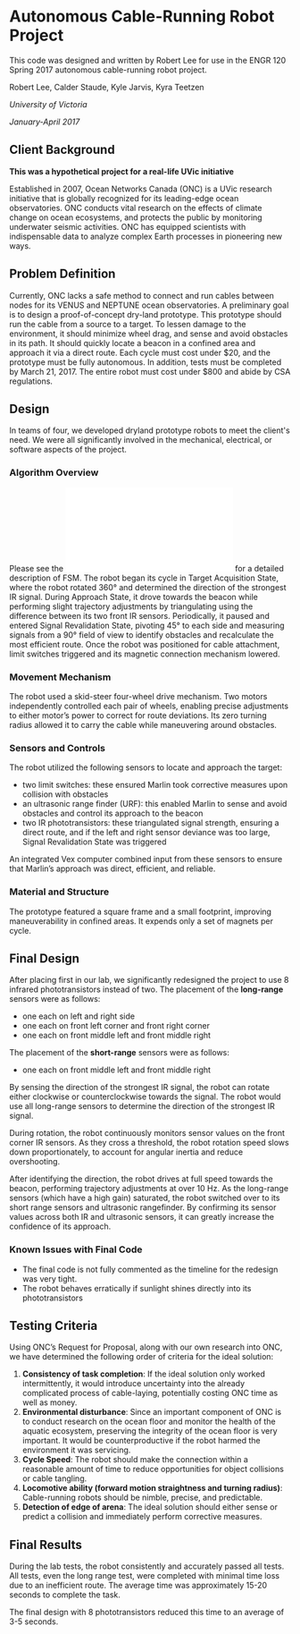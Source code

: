 # Autonomous Cable-Running Robot Project

This code was designed and written by Robert Lee for use in the ENGR 120 Spring 2017 autonomous cable-running robot project.

Robert Lee, Calder Staude, Kyle Jarvis, Kyra Teetzen

*University of Victoria*

*January-April 2017*

## Client Background
**This was a hypothetical project for a real-life UVic initiative**

Established in 2007, Ocean Networks Canada (ONC) is a UVic research initiative that is globally recognized for its leading-edge ocean observatories. ONC conducts vital research on the effects of climate change on ocean ecosystems, and protects the public by monitoring underwater seismic activities. ONC has equipped scientists with indispensable data to analyze complex Earth processes in pioneering new ways.

## Problem Definition 
Currently, ONC lacks a safe method to connect and run cables between nodes for its VENUS and NEPTUNE ocean observatories. A preliminary goal is to design a proof-of-concept dry-land prototype. This prototype should run the cable from a source to a target. To lessen damage to the environment, it should minimize wheel drag, and sense and avoid obstacles in its path. It should quickly locate a beacon in a confined area and approach it via a direct route. Each cycle must cost under $20, and the prototype must be fully autonomous. In addition, tests must be completed by March 21, 2017. The entire robot must cost under $800 and abide by CSA regulations. 

## Design
In teams of four, we developed dryland prototype robots to meet the client's need. We were all significantly involved in the mechanical, electrical, or software aspects of the project. 

### Algorithm Overview
Please see the ![Finite State Machine Diagram](Milestone4FSMDiagram.pdf) for a detailed description of FSM.
The robot began its cycle in Target Acquisition State, where the robot rotated 360° and determined the direction of the strongest IR signal. During Approach State, it drove towards the beacon while performing slight trajectory adjustments by triangulating using the difference between its two front IR sensors. Periodically, it paused and entered Signal Revalidation State, pivoting 45° to each side and measuring signals from a 90° field of view to identify obstacles and recalculate the most efficient route. Once the robot was positioned for cable attachment, limit switches triggered and its magnetic connection mechanism lowered.

### Movement Mechanism
The robot used a skid-steer four-wheel drive mechanism. Two motors independently controlled each pair of wheels, enabling precise adjustments to either motor’s power to correct for route deviations. Its zero turning radius allowed it to carry the cable while maneuvering around obstacles. 

### Sensors and Controls
The robot utilized the following sensors to locate and approach the target:
* two limit switches: these ensured Marlin took corrective measures upon collision with obstacles
* an ultrasonic range finder (URF): this enabled Marlin to sense and avoid obstacles and control its approach to the beacon
* two IR phototransistors: these triangulated signal strength, ensuring a direct route, and if the left and right sensor deviance was too large, Signal Revalidation State was triggered

An integrated Vex computer combined input from these sensors to ensure that Marlin’s approach was direct, efficient, and reliable. 

### Material and Structure
The prototype featured a square frame and a small footprint, improving maneuverability in confined areas. It expends only a set of magnets per cycle.

## Final Design

After placing first in our lab, we significantly redesigned the project to use 8 infrared phototransistors instead of two. The placement of the **long-range** sensors were as follows:
* one each on left and right side
* one each on front left corner and front right corner
* one each on front middle left and front middle right

The placement of the **short-range** sensors were as follows:
* one each on front middle left and front middle right

By sensing the direction of the strongest IR signal, the robot can rotate either clockwise or counterclockwise towards the signal. The robot would use all long-range sensors to determine the direction of the strongest IR signal.

During rotation, the robot continuously monitors sensor values on the front corner IR sensors. As they cross a threshold, the robot rotation speed slows down proportionately, to account for angular inertia and reduce overshooting.

After identifying the direction, the robot drives at full speed towards the beacon, performing trajectory adjustments at over 10 Hz. As the long-range sensors (which have a high gain) saturated, the robot switched over to its short range sensors and ultrasonic rangefinder. By confirming its sensor values across both IR and ultrasonic sensors, it can greatly increase the confidence of its approach.

### Known Issues with Final Code
* The final code is not fully commented as the timeline for the redesign was very tight. 
* The robot behaves erratically if sunlight shines directly into its phototransistors

## Testing Criteria

Using ONC’s Request for Proposal, along with our own research into ONC, we have determined the following order of criteria for the ideal solution:
1.	**Consistency of task completion**: If the ideal solution only worked intermittently, it would introduce uncertainty into the already complicated process of cable-laying, potentially costing ONC time as well as money.
2.	**Environmental disturbance**: Since an important component of ONC is to conduct research on the ocean floor and monitor the health of the aquatic ecosystem, preserving the integrity of the ocean floor is very important. It would be counterproductive if the robot harmed the environment it was servicing.
3.	**Cycle Speed**: The robot should make the connection within a reasonable amount of time to reduce opportunities for object collisions or cable tangling.
4.	**Locomotive ability (forward motion straightness and turning radius)**: Cable-running robots should be nimble, precise, and predictable.
5.	**Detection of edge of arena**: The ideal solution should either sense or predict a collision and immediately perform corrective measures.

## Final Results
During the lab tests, the robot consistently and accurately passed all tests. All tests, even the long range test, were completed with minimal time loss due to an inefficient route. The average time was approximately 15-20 seconds to complete the task.

The final design with 8 phototransistors reduced this time to an average of 3-5 seconds. 